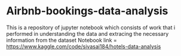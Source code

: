 # Airbnb-bookings-data-analysis
This is a repository of jupyter notebook which consists of work that i performed in understanding the data and extracing the necessary information from the dataset
Notebook link = https://www.kaggle.com/code/sivasai184/hotels-data-analysis
